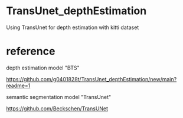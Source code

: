 # TransUnet_depthEstimation
Using TransUnet for depth estimation with kitti dataset

# reference
depth estimation model "BTS"

https://github.com/g0401828t/TransUnet_depthEstimation/new/main?readme=1

semantic segmentation model "TransUnet"

https://github.com/Beckschen/TransUNet
